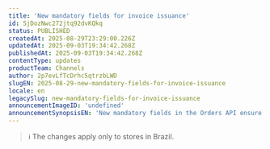 ```yaml
---
title: 'New mandatory fields for invoice issuance'
id: 5jDozNwc272jtq92dvKQkq
status: PUBLISHED
createdAt: 2025-08-29T23:29:00.226Z
updatedAt: 2025-09-03T19:34:42.268Z
publishedAt: 2025-09-03T19:34:42.268Z
contentType: updates
productTeam: Channels
author: 2p7evLfTcDrhc5qtrzbLWD
slugEN: 2025-08-29-new-mandatory-fields-for-invoice-issuance
locale: en
legacySlug: new-mandatory-fields-for-invoice-issuance
announcementImageID: 'undefined'
announcementSynopsisEN: 'New mandatory fields in the Orders API ensure tax compliance and prevent invoice rejections.'
---
```


> ℹ️ The changes apply only to stores in Brazil.

